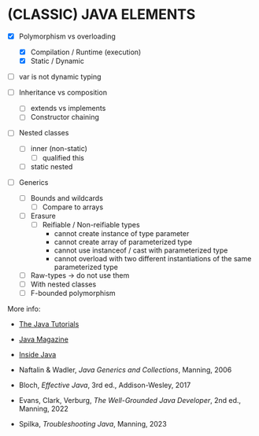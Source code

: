(CLASSIC) JAVA ELEMENTS
=======================


- [x] Polymorphism vs overloading
  - [x] Compilation / Runtime (execution)
  - [x] Static / Dynamic

- [ ] var is not dynamic typing

- [ ] Inheritance vs composition
  - [ ] extends vs implements
  - [ ] Constructor chaining

- [ ] Nested classes
  - [ ] inner (non-static)
    - [ ] qualified this
  - [ ] static nested

- [ ] Generics
  - [ ] Bounds and wildcards
    - [ ] Compare to arrays
  - [ ] Erasure
    - [ ] Reifiable / Non-reifiable types
      - cannot create instance of type parameter
      - cannot create array of parameterized type
      - cannot use instanceof / cast with parameterized type
      - cannot overload with two different instantiations of the same parameterized type
  - [ ] Raw-types -> do not use them
  - [ ] With nested classes
  - [ ] F-bounded polymorphism

More info:

- [The Java Tutorials](https://docs.oracle.com/javase/tutorial/java/index.html)
- [Java Magazine](https://blogs.oracle.com/javamagazine/)
- [Inside Java](https://inside.java/)

- Naftalin & Wadler, _Java Generics and Collections_, Manning, 2006
- Bloch, _Effective Java_, 3rd ed., Addison-Wesley, 2017
- Evans, Clark, Verburg, _The Well-Grounded Java Developer_, 2nd ed., Manning, 2022
- Spilka, _Troubleshooting Java_, Manning, 2023

